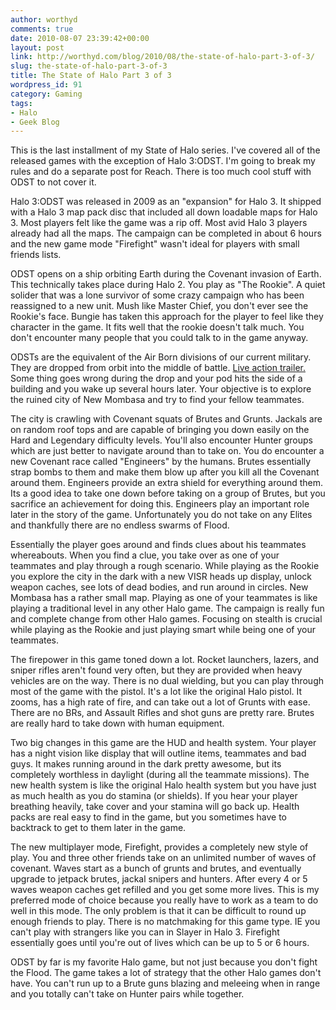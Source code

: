 ```yaml
---
author: worthyd
comments: true
date: 2010-08-07 23:39:42+00:00
layout: post
link: http://worthyd.com/blog/2010/08/the-state-of-halo-part-3-of-3/
slug: the-state-of-halo-part-3-of-3
title: The State of Halo Part 3 of 3
wordpress_id: 91
category: Gaming
tags:
- Halo
- Geek Blog
---
```


This is the last installment of my State of Halo series.  I've covered all of the released games with the exception of Halo 3:ODST. I'm going to break my rules and do a separate post for Reach. There is too much cool stuff with ODST to not cover it.

Halo 3:ODST was released in 2009 as an "expansion" for Halo 3. It shipped with a Halo 3 map pack disc that included all down loadable maps for Halo 3. Most players felt like the game was a rip off. Most avid Halo 3 players already had all the maps. The campaign can be completed in about 6 hours and the new game mode "Firefight" wasn't ideal for players with small friends lists.
<!-- more -->
ODST opens on a ship orbiting Earth during the Covenant invasion of Earth. This technically takes place during Halo 2.  You play as "The Rookie". A quiet solider that was a lone survivor of some crazy campaign who has been reassigned to a new unit.  Mush like Master Chief, you don't ever see the Rookie's face. Bungie has taken this approach for the player to feel like they character in the game.  It fits well that the rookie doesn't talk much. You don't encounter many people that you could talk to in the game anyway.

ODSTs are the equivalent of the Air Born divisions of our current military.  They are dropped from orbit into the middle of battle.  [Live action trailer.](http://xbox360.ign.com/dor/objects/852871/bungie-project-2/videos/haloodst_liveaction_trl_090409.html)  Some thing goes wrong during the drop and your pod hits the side of a building and you wake up several hours later.  Your objective is to explore the ruined city of New Mombasa and try to find your fellow teammates.   

The city is crawling with Covenant squats of Brutes and Grunts.  Jackals are on random roof tops and are capable of bringing you down easily on the Hard and Legendary difficulty levels.  You'll also encounter Hunter groups which are just better to navigate around than to take on.  You do encounter a new Covenant race called "Engineers" by the humans.  Brutes essentially strap bombs to them and make them blow up after you kill all the Covenant around them. Engineers provide an extra shield for everything around them. Its a good idea to take one down before taking on a group of Brutes, but you sacrifice an achievement for doing this.  Engineers play an important role later in the story of the game.  Unfortunately you do not take on any Elites and thankfully there are no endless swarms of Flood.

Essentially the player goes around and finds clues about his teammates whereabouts.  When you find a clue, you take over as one of your teammates and play through a rough scenario.  While playing as the Rookie you explore the city in the dark with a new VISR heads up display, unlock weapon caches, see lots of dead bodies, and run around in circles. New Mombasa has a rather small map.  Playing as one of your teammates is like playing a traditional level in any other Halo game. The campaign is really fun and complete change from other Halo games. Focusing on stealth is crucial while playing as the Rookie and just playing smart while being one of your teammates.

The firepower in this game toned down a lot.  Rocket launchers, lazers, and sniper rifles aren't found very often, but they are provided when heavy vehicles are on the way.  There is no dual wielding, but you can play through most of the game with the pistol.  It's a lot like the original Halo pistol. It zooms, has a high rate of fire, and can take out a lot of Grunts with ease. There are no BRs, and Assault Rifles and shot guns are pretty rare.  Brutes are really hard to take down with human equipment.

Two big changes in this game are the HUD and health system.  Your player has a night vision like display that will outline items, teammates and bad guys.  It makes running around in the dark pretty awesome, but its completely worthless in daylight (during all the teammate missions).  The new health system is like the original Halo health system but you have just as much health as you do stamina (or shields).  If you hear your player breathing heavily, take cover and your stamina will go back up.  Health packs are real easy to find in the game, but you sometimes have to backtrack to get to them later in the game. 

The new multiplayer mode, Firefight, provides a completely new style of play. You and three other friends take on an unlimited number of waves of covenant.  Waves start as a bunch of grunts and brutes, and eventually upgrade to jetpack brutes, jackal snipers and hunters. After every 4 or 5 waves weapon caches get refilled and you get some more lives.  This is my preferred mode of choice because you really have to work as a team to do well in this mode.  The only problem is that it can be difficult to round up enough friends to play. There is no matchmaking for this game type. IE you can't play with strangers like you can in Slayer in Halo 3. Firefight essentially goes until you're out of lives which can be up to 5 or 6 hours. 

ODST by far is my favorite Halo game, but not just because you don't fight the Flood. The game takes a lot of strategy that the other Halo games don't have. You can't run up to a Brute guns blazing and meleeing when in range and you totally can't take on Hunter pairs while together.
